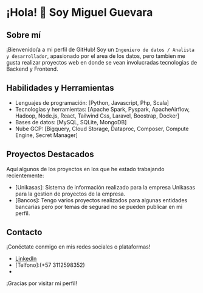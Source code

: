 # ¡Hola! 👋 Soy Miguel Guevara

## Sobre mí
¡Bienvenido/a a mi perfil de GitHub! Soy un `Ingeniero de datos / Analista y desarrollador`, apasionado por el area de los datos, pero tambien me gusta realizar proyectos web en donde se vean involucradas tecnologias de Backend y Frontend.

## Habilidades y Herramientas
- Lenguajes de programación: [Python, Javascript, Php, Scala]
- Tecnologías y herramientas: [Apache Spark, Pyspark, ApacheAirflow, Hadoop, Node.js, React, Tailwind Css, Laravel, Boostrap, Docker]
- Bases de datos: [MySQL, SQLite, MongoDB]
- Nube GCP: [Bigquery, Cloud Storage, Dataproc, Composer, Compute Engine, Secret Manager]

## Proyectos Destacados
Aquí algunos de los proyectos en los que he estado trabajando recientemente:

- [Unikasas]: Sistema de información realizado para la empresa Unikasas para la gestion de proyectos de la empresa.
- [Bancos]: Tengo varios proyectos realizados para algunas entidades bancarias pero por temas de segurad no se pueden publicar en mi perfil.

## Contacto
¡Conéctate conmigo en mis redes sociales o plataformas!
- [LinkedIn](https://www.linkedin.com/in/miguel-angel-guevara-dev)
- [Telfono]:(+57 3112598352)
- [Correo]:(miguelguevara1071@gamil.com)

¡Gracias por visitar mi perfil!

<!--
**MiguelGuevara1071/MiguelGuevara1071** is a ✨ _special_ ✨ repository because its `README.md` (this file) appears on your GitHub profile.

Here are some ideas to get you started:

- 🔭 I’m currently working on ...
- 🌱 I’m currently learning ...
- 👯 I’m looking to collaborate on ...
- 🤔 I’m looking for help with ...
- 💬 Ask me about ...
- 📫 How to reach me: ...
- 😄 Pronouns: ...
- ⚡ Fun fact: ...
-->
